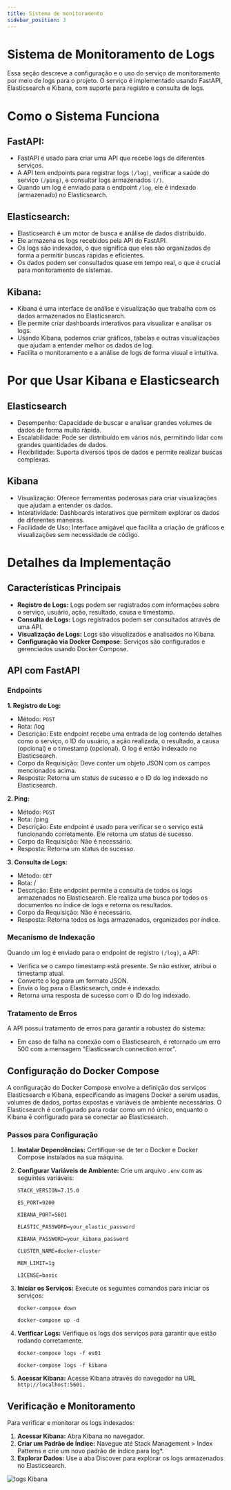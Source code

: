 ```yaml
---
title: Sistema de monitoramento
sidebar_position: 3
---
```

# Sistema de Monitoramento de Logs

Essa seção descreve a configuração e o uso do serviço de monitoramento por meio de logs para o projeto. O serviço é implementado usando FastAPI, Elasticsearch e Kibana, com suporte para registro e consulta de logs.

# Como o Sistema Funciona

## FastAPI:

- FastAPI é usado para criar uma API que recebe logs de diferentes serviços.
- A API tem endpoints para registrar logs ``(/log)``, verificar a saúde do serviço ``(/ping)``, e consultar logs armazenados ``(/)``.
- Quando um log é enviado para o endpoint ``/log``, ele é indexado (armazenado) no Elasticsearch.

## Elasticsearch:

- Elasticsearch é um motor de busca e análise de dados distribuído.
- Ele armazena os logs recebidos pela API do FastAPI.
- Os logs são indexados, o que significa que eles são organizados de forma a permitir buscas rápidas e eficientes.
- Os dados podem ser consultados quase em tempo real, o que é crucial para monitoramento de sistemas.

## Kibana:

- Kibana é uma interface de análise e visualização que trabalha com os dados armazenados no Elasticsearch.
- Ele permite criar dashboards interativos para visualizar e analisar os logs.
- Usando Kibana, podemos criar gráficos, tabelas e outras visualizações que ajudam a entender melhor os dados de log.
- Facilita o monitoramento e a análise de logs de forma visual e intuitiva.

# Por que Usar Kibana e Elasticsearch

## Elasticsearch

- Desempenho: Capacidade de buscar e analisar grandes volumes de dados de forma muito rápida.
- Escalabilidade: Pode ser distribuído em vários nós, permitindo lidar com grandes quantidades de dados.
- Flexibilidade: Suporta diversos tipos de dados e permite realizar buscas complexas.

## Kibana

- Visualização: Oferece ferramentas poderosas para criar visualizações que ajudam a entender os dados.
- Interatividade: Dashboards interativos que permitem explorar os dados de diferentes maneiras.
- Facilidade de Uso: Interface amigável que facilita a criação de gráficos e visualizações sem necessidade de código.

# Detalhes da Implementação

## Características Principais

- **Registro de Logs:** Logs podem ser registrados com informações sobre o serviço, usuário, ação, resultado, causa e timestamp.
- **Consulta de Logs:** Logs registrados podem ser consultados através de uma API.
- **Visualização de Logs:** Logs são visualizados e analisados no Kibana.
- **Configuração via Docker Compose:** Serviços são configurados e gerenciados usando Docker Compose.

## API com FastAPI

### Endpoints

**1. Registro de Log:**

- Método: ``POST``
- Rota: /log
- Descrição: Este endpoint recebe uma entrada de log contendo detalhes como o serviço, o ID do usuário, a ação realizada, o resultado, a causa (opcional) e o timestamp (opcional). O log é então indexado no Elasticsearch.
- Corpo da Requisição: Deve conter um objeto JSON com os campos mencionados acima.
- Resposta: Retorna um status de sucesso e o ID do log indexado no Elasticsearch.

**2. Ping:**

- Método: ``POST``
- Rota: /ping
- Descrição: Este endpoint é usado para verificar se o serviço está funcionando corretamente. Ele retorna um status de sucesso.
- Corpo da Requisição: Não é necessário.
- Resposta: Retorna um status de sucesso.

**3. Consulta de Logs:**

- Método: ``GET``
- Rota: /
- Descrição: Este endpoint permite a consulta de todos os logs armazenados no Elasticsearch. Ele realiza uma busca por todos os documentos no índice de logs e retorna os resultados.
- Corpo da Requisição: Não é necessário.
- Resposta: Retorna todos os logs armazenados, organizados por índice.

### Mecanismo de Indexação

Quando um log é enviado para o endpoint de registro ``(/log)``, a API:

- Verifica se o campo timestamp está presente. Se não estiver, atribui o timestamp atual.
- Converte o log para um formato JSON.
- Envia o log para o Elasticsearch, onde é indexado.
- Retorna uma resposta de sucesso com o ID do log indexado.

### Tratamento de Erros
A API possui tratamento de erros para garantir a robustez do sistema:

- Em caso de falha na conexão com o Elasticsearch, é retornado um erro 500 com a mensagem "Elasticsearch connection error".

## Configuração do Docker Compose
A configuração do Docker Compose envolve a definição dos serviços Elasticsearch e Kibana, especificando as imagens Docker a serem usadas, volumes de dados, portas expostas e variáveis de ambiente necessárias. O Elasticsearch é configurado para rodar como um nó único, enquanto o Kibana é configurado para se conectar ao Elasticsearch.

### Passos para Configuração

1. **Instalar Dependências:** Certifique-se de ter o Docker e Docker Compose instalados na sua máquina.

2. **Configurar Variáveis de Ambiente:** Crie um arquivo ``.env`` com as seguintes variáveis:

    ``STACK_VERSION=7.15.0``

    ``ES_PORT=9200``

    ``KIBANA_PORT=5601``

    ``ELASTIC_PASSWORD=your_elastic_password``

    ``KIBANA_PASSWORD=your_kibana_password``

    ``CLUSTER_NAME=docker-cluster``

    ``MEM_LIMIT=1g``

    ``LICENSE=basic``

3. **Iniciar os Serviços:** Execute os seguintes comandos para iniciar os serviços:

    ``docker-compose down``

    ``docker-compose up -d``

4. **Verificar Logs:** Verifique os logs dos serviços para garantir que estão rodando corretamente.


    ``docker-compose logs -f es01``

    ``docker-compose logs -f kibana``

5. **Acessar Kibana:** Acesse Kibana através do navegador na URL ``http://localhost:5601.``

## Verificação e Monitoramento
Para verificar e monitorar os logs indexados:

1. **Acessar Kibana:** Abra Kibana no navegador.
2. **Criar um Padrão de Índice:** Navegue até Stack Management > Index Patterns e crie um novo padrão de índice para log*.
3. **Explorar Dados:** Use a aba Discover para explorar os logs armazenados no Elasticsearch.

![logs Kibana](/static/img/sprint-3/arquitetura/Kibana.png)